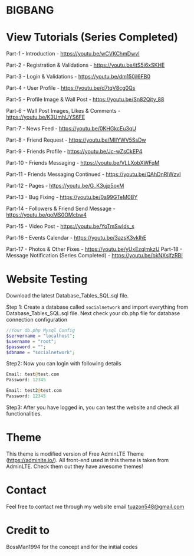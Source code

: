 # BIGBANG


# View Tutorials (Series Completed)

Part-1 - Introduction - https://youtu.be/wCVKChmDwvI

Part-2 - Registration & Validations - https://youtu.be/itS5i6xSKHE

Part-3 - Login & Validations - https://youtu.be/dm150il6FB0

Part-4 - User Profile - https://youtu.be/d7tqV8cg0Qs

Part-5 - Profile Image & Wall Post - https://youtu.be/Sn82Qity_88

Part-6 - Wall Post Images, Likes & Comments - https://youtu.be/K3UmhUYS6FE

Part-7 - News Feed - https://youtu.be/0KHGkcEu3qU

Part-8 - Friend Request - https://youtu.be/MIlYWV5SsDw

Part-9 - Friends Profile - https://youtu.be/Jc-wZsCkEP4

Part-10 - Friends Messaging - https://youtu.be/VLLXobXWFqM

Part-11 - Friends Messaging Continued - https://youtu.be/QAhDnRIWzvI

Part-12 - Pages - https://youtu.be/G_K3ujp5oxM

Part-13 - Bug Fixing - https://youtu.be/0a99GTeM0BY

Part-14 - Followers & Friend Send Message - https://youtu.be/qoMS0OMcbw4

Part-15 - Video Post - https://youtu.be/YoTmSwIds_s

Part-16 - Events Calendar - https://youtu.be/3azsK3vkIhE

 Part-17 - Photos & Other Fixes - https://youtu.be/yUxEzqlmkzU
 Part-18 - Message Notification (Series Completed) - https://youtu.be/bkNXslfzRBI

# Website Testing

Download the latest Database_Tables_SQL.sql file.

Step 1: Create a database called ```socialnetwork``` and import everything from Database_Tables_SQL.sql file. Next check your db.php file for database connection configuration

```php
//Your db.php Mysql Config
$servername = "localhost";
$username = "root";
$password = "";
$dbname = "socialnetwork";
```

Step2: Now you can login with following details

```php
Email: test@test.com
Password: 12345

Email: test2@test.com
Password: 12345
```

Step3: After you have logged in, you can test the website and check all functionalities.

# Theme
This theme is modified version of Free AdminLTE Theme (https://adminlte.io/). All front-end used in this theme is taken from AdminLTE. Check them out they have awesome themes!

# Contact
Feel free to contact me through my website email tuazon548@gmail.com

# Credit to 
BossMan1994 for the concept and for the initial codes
